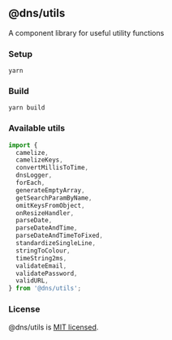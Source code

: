 ## @dns/utils

A component library for useful utility functions 

### Setup

```shell
yarn
```

### Build

```shell
yarn build
```

### Available utils

```javascript
import {
  camelize,
  camelizeKeys,
  convertMillisToTime,
  dnsLogger,
  forEach,
  generateEmptyArray,
  getSearchParamByName,
  omitKeysFromObject,
  onResizeHandler,
  parseDate,
  parseDateAndTime,
  parseDateAndTimeToFixed,
  standardizeSingleLine,
  stringToColour,
  timeString2ms,
  validateEmail,
  validatePassword,
  validURL,
} from '@dns/utils';
```

### License

@dns/utils is [MIT licensed](./LICENSE).
